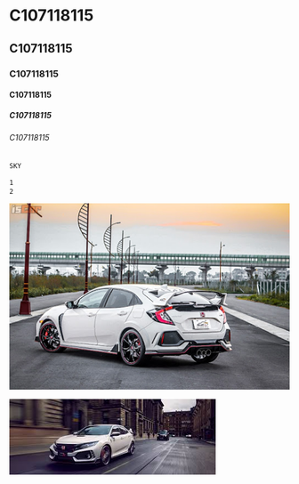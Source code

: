 # C107118115
## C107118115
### C107118115
#### C107118115
##### C107118115
###### C107118115


`SKY`

```SKY
1
2

```

![Honda](TypeR.jpg "Honda")

[![Everything Is AWESOME](images.jpg)](https://www.youtube.com/watch?v=WbP7Q4LYv7A")
